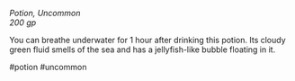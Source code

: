 *Potion, Uncommon*  
*200 gp*

You can breathe underwater for 1 hour after drinking this potion. Its cloudy green fluid smells of the sea and has a jellyfish-like bubble floating in it.

#potion #uncommon
